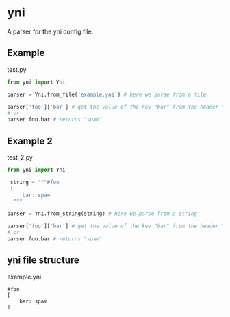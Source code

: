 # yni

A parser for the yni config file.

## Example

test.py

```py
from yni import Yni

parser = Yni.from_file('example.yni') # here we parse from a file

parser['foo']['bar'] # get the value of the key "bar" from the header "foo", returns "spam"
# or
parser.foo.bar # returns "spam"
```

## Example 2

test_2.py

```py
from yni import Yni

 string = """#foo
 [
     bar: spam
 ]"""

parser = Yni.from_string(string) # here we parse from a string

parser['foo']['bar'] # get the value of the key "bar" from the header "foo", returns "spam"
# or
parser.foo.bar # returns "spam"
```

## yni file structure

example.yni

```yni
#foo
[
    bar: spam
]
```
